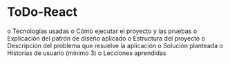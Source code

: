 # ToDo-React

o	Tecnologías usadas
o	Cómo ejecutar el proyecto y las pruebas
o	Explicación del patrón de diseño aplicado
o	Estructura del proyecto
o	Descripción del problema que resuelve la aplicación
o	Solución planteada
o	Historias de usuario (mínimo 3)
o	Lecciones aprendidas


